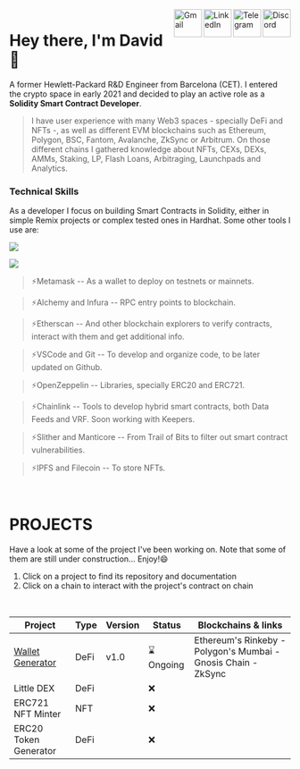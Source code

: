<div id="socials">
  <a href="https://discord.com/users/592730946164359180">
    <img src="https://cdn-icons.flaticon.com/png/512/3670/premium/3670157.png?token=exp=1655727270~hmac=1bd23c9ccd1a277101ba6608b631a4b6" alt="Discord" width="50" align="right"/>
  </a>
  <a href="https://t.me/fields93">
    <img src="https://cdn3.iconfinder.com/data/icons/social-icons-33/512/Telegram-512.png" alt="Telegram" width="50" align="right"/>
  </a>
  <a href="https://www.linkedin.com/in/davidcampsnovi/">
    <img src="https://cdn-icons-png.flaticon.com/512/145/145807.png" alt="LinkedIn" width="50" align="right"/>
  </a>
  <a href="mailto:davidcamps67@gmail.com">
    <img src="https://cdn3.iconfinder.com/data/icons/logos-brands-3/24/logo_brand_brands_logos_gmail-512.png" alt="Gmail" width="50" align="right"/>
  </a>
</div>

# Hey there, I'm David 👋 

A former Hewlett-Packard R&D Engineer from Barcelona (CET). I entered the crypto space in early 2021 and decided to play an active role as a <b>Solidity Smart Contract Developer</b>.

> I have user experience with many Web3 spaces - specially DeFi and NFTs -, as well as different EVM blockchains such as Ethereum, Polygon, BSC, Fantom, Avalanche, ZkSync or Arbitrum. On those different chains I gathered knowledge about NFTs, CEXs, DEXs, AMMs, Staking, LP, Flash Loans, Arbitraging, Launchpads and Analytics.


### Technical Skills
As a developer I focus on building Smart Contracts in Solidity, either in simple Remix projects or complex tested ones in Hardhat. Some other tools I use are: 

![](https://img.shields.io/badge/tools-Metamask-informational?style=flat&logo=<LOGO_NAME>&logoColor=white&color=2bbc8a)

![](https://img.shields.io/badge/tools-Infura&Alchemy-informational?style=flat&logo=<LOGO_NAME>&logoColor=white&color=2bbc8a)

>⚡Metamask -- As a wallet to deploy on testnets or mainnets.

>⚡Alchemy and Infura -- RPC entry points to blockchain.

>⚡Etherscan -- And other blockchain explorers to verify contracts, interact with them and get additional info.

>⚡VSCode and Git -- To develop and organize code, to be later updated on Github.

>⚡OpenZeppelin -- Libraries, specially ERC20 and ERC721.

>⚡Chainlink -- Tools to develop hybrid smart contracts, both Data Feeds and VRF. Soon working with Keepers.

>⚡Slither and Manticore -- From Trail of Bits to filter out smart contract vulnerabilities.

>⚡IPFS and Filecoin -- To store NFTs. 

<br>

# PROJECTS

Have a look at some of the project I've been working on. Note that some of them are still under construction... Enjoy!😄

1. Click on a project to find its repository and documentation
2. Click on a chain to interact with the project's contract on chain

<br>

| Project               | Type  | Version| Status    | Blockchains & links
| ---                   | ---   | ---    | ---       | ---
| [Wallet Generator](https://github.com/fields93/wallet-generator)      | DeFi  | v1.0   | ⌛️Ongoing | Ethereum's Rinkeby - Polygon's Mumbai - Gnosis Chain - ZkSync
| Little DEX                   | DeFi  |        |    ❌     |
| ERC721 NFT Minter     | NFT   |        |    ❌     |
| ERC20 Token Generator | DeFi  |        |    ❌     |





  

<!--
**fields93/fields93** is a ✨ _special_ ✨ repository because its `README.md` (this file) appears on your GitHub profile.

Here are some ideas to get you started:

- 🔭 I’m currently working on ...
- 🌱 I’m currently learning ...
- 👯 I’m looking to collaborate on ...
- 🤔 I’m looking for help with ...
- 💬 Ask me about ...
- 📫 How to reach me: ...
-  Pronouns: ...
- ⚡ Fun fact: ...

-->
